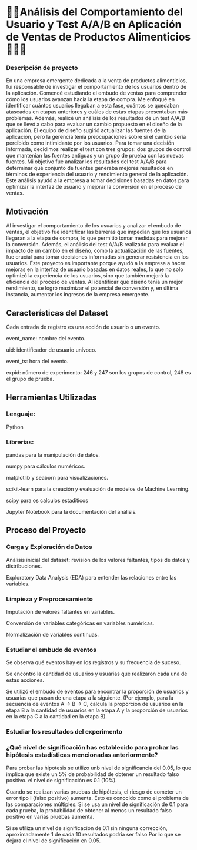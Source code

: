 # 📱🍎Análisis del Comportamiento del Usuario y Test A/A/B en Aplicación de Ventas de Productos Alimenticios 🤳🏼🍔
### Descripción de proyecto 
En una empresa emergente dedicada a la venta de productos alimenticios, fui responsable de investigar el comportamiento de los usuarios dentro de la aplicación. Comencé estudiando el embudo de ventas para comprender cómo los usuarios avanzan hacia la etapa de compra. Me enfoqué en identificar cuántos usuarios llegaban a esta fase, cuántos se quedaban atascados en etapas anteriores y cuáles de estas etapas presentaban más problemas.
Además, realicé un análisis de los resultados de un test A/A/B que se llevó a cabo para evaluar un cambio propuesto en el diseño de la aplicación. El equipo de diseño sugirió actualizar las fuentes de la aplicación, pero la gerencia tenía preocupaciones sobre si el cambio sería percibido como intimidante por los usuarios. Para tomar una decisión informada, decidimos realizar el test con tres grupos: dos grupos de control que mantenían las fuentes antiguas y un grupo de prueba con las nuevas fuentes.
Mi objetivo fue analizar los resultados del test A/A/B para determinar qué conjunto de fuentes generaba mejores resultados en términos de experiencia del usuario y rendimiento general de la aplicación. Este análisis ayudó a la empresa a tomar decisiones basadas en datos para optimizar la interfaz de usuario y mejorar la conversión en el proceso de ventas.

## Motivación 
Al investigar el comportamiento de los usuarios y analizar el embudo de ventas, el objetivo fue identificar las barreras que impedían que los usuarios llegaran a la etapa de compra, lo que permitió tomar medidas para mejorar la conversión. Además, el análisis del test A/A/B realizado para evaluar el impacto de un cambio en el diseño, como la actualización de las fuentes, fue crucial para tomar decisiones informadas sin generar resistencia en los usuarios. Este proyecto es importante porque ayudó a la empresa a hacer mejoras en la interfaz de usuario basadas en datos reales, lo que no solo optimizó la experiencia de los usuarios, sino que también mejoró la eficiencia del proceso de ventas. Al identificar qué diseño tenía un mejor rendimiento, se logró maximizar el potencial de conversión y, en última instancia, aumentar los ingresos de la empresa emergente.

## Características del Dataset

Cada entrada de registro es una acción de usuario o un evento.

event_name: nombre del evento.

uid: identificador de usuario unívoco.

event_ts: hora del evento.

expid: número de experimento: 246 y 247 son los grupos de control, 248 es el grupo de prueba.

## Herramientas Utilizadas
### Lenguaje: 
Python 
### Librerías:
pandas para la manipulación de datos.

numpy para cálculos numéricos.

matplotlib y seaborn para visualizaciones.

scikit-learn para la creación y evaluación de modelos de Machine Learning.

scipy para os calculos estaditícos 

Jupyter Notebook para la documentación del análisis.


## Proceso del Proyecto

### Carga y Exploración de Datos

Análisis inicial del dataset: revisión de los valores faltantes, tipos de datos y distribuciones.

Exploratory Data Analysis (EDA) para entender las relaciones entre las variables.

### Limpieza y Preprocesamiento

Imputación de valores faltantes en variables.

Conversión de variables categóricas en variables numéricas.

Normalización de variables continuas.

### Estudiar el embudo de eventos

Se observa qué eventos hay en los registros y su frecuencia de suceso. 

Se encontro la cantidad de usuarios y usuarias que realizaron cada una de estas acciones.

Se utilizó el embudo de eventos para encontrar la proporción de usuarios y usuarias que pasan de una etapa a la siguiente. (Por ejemplo, para la secuencia de eventos A → B → C, calcula la proporción de usuarios en la etapa B a la cantidad de usuarios en la etapa A y la proporción de usuarios en la etapa C a la cantidad en la etapa B).

### Estudiar los resultados del experimento

### ¿Qué nivel de significación has establecido para probar las hipótesis estadísticas mencionadas anteriormente?
Para probar las hipotesis se utilizo unb nivel de significancia del 0.05, lo que implica que existe un 5% de probabilidad de obtener un resultado falso positivo. el nivel de significación es 0.1 (10%).

Cuando se realizan varias pruebas de hipótesis, el riesgo de cometer un error tipo I (falso positivo) aumenta. Esto es conocido como el problema de las comparaciones múltiples. Si se usa un nivel de significación de 0.1 para cada prueba, la probabilidad de obtener al menos un resultado falso positivo en varias pruebas aumenta.

Si se utiliza un nivel de significación de 0.1 sin ninguna corrección, aproximadamente 1 de cada 10 resultados podría ser falso.Por lo que se dejara el nivel de significación en 0.05.








